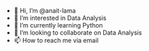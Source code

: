 - 👋 Hi, I’m @anait-lama
- 👀 I’m interested in Data Analysis
- 🌱 I’m currently learning Python
- 💞️ I’m looking to collaborate on Data Analysis
- 📫 How to reach me via email

<!---
anait-lama/anait-lama is a ✨ special ✨ repository because its `README.md` (this file) appears on your GitHub profile.
You can click the Preview link to take a look at your changes.
--->
